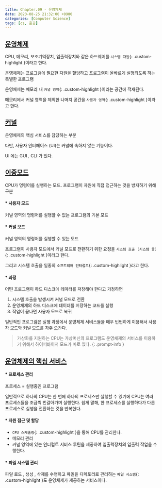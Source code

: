 ```yaml
---
title: Chapter.09 - 운영체제
date: 2023-08-25 21:32:00 +0900
categories: [Computer Science]
tags: [cs, 혼공]
---
```


## **<u>운영체제</u>**

CPU, 메모리, 보조기억장치, 입출력장치와 같은 하드웨어를 `시스템 자원`{: .custom-highlight }이라고 한다.

운영체제는 프로그램에 필요한 자원을 할당하고 프로그램이 올바르게 실행되도록 하는 특별한 프로그램

운영체제는 메모리 내 `커널 영역`{: .custom-highlight }이라는 공간에 적재된다.

메모리에서 커널 영역을 제외한 나머지 공간을 `사용자 영역`{: .custom-highlight }이라고 한다.

## **<u>커널</u>**

운영체제의 핵심 서비스를 담당하는 부분

다만, 사용자 인터페이스 (UI)는 커널에 속하지 않는 기능이다.

UI 에는 GUI , CLI 가 있다.

## **<u>이중모드</u>**

CPU가 명령어를 실행하는 모드. 프로그램이 자원에 직접 접근하는 것을 방지하기 위해 구분

#### **\* 사용자 모드**

커널 영역의 명령어를 실행할 수 없는 프로그램의 기본 모드

#### **\* 커널 모드**

커널 영역의 명령어를 실행할 수 있는 모드

프로그램이 사용자 모드에서 커널 모드로 전환하기 위한 요청을 `시스템 호출 (시스템 콜)`{: .custom-highlight }이라고 한다.

그리고 시스템 호출을 일종의 `소프트웨어 인터럽트`{: .custom-highlight }라고 한다.

#### **\* 과정**

어떤 프로그램이 하드 디스크에 데이터를 저장해야 한다고 가정하면

1. 시스템 호출을 발생시켜 커널 모드로 전환
2. 운영체제의 하드 디스크에 데이터를 저장하는 코드를 실행
3. 작업이 끝나면 사용자 모드로 복귀

일반적인 프로그램은 실행 과정에서 운영체제 서비스들을 매우 빈번하게 이용해서 사용자 모드와 커널 모드를 자주 오간다.

> 가상화를 지원하는 CPU는 가상머신의 프로그램도 운영체제의 서비스를 이용하기 위해서 하이퍼바이저 모드가 따로 있다.
{: .prompt-info }

## **<u>운영체제의 핵심 서비스</u>**

#### **\* 프로세스 관리**

프로세스 = 실행중인 프로그램

일반적으로 하나의 CPU는 한 번에 하나의 프로세스만 실행할 수 있기에 CPU는 여러 프로세스들을 조금씩 번갈아가며 실행한다. 쉽게 말해, 한 프로세스를 실행하다가 다른 프로세스로 실행을 전환하는 것을 반복한다.

#### **\* 자원 접근 및 할당**

- `CPU 스케줄링`{: .custom-highlight }을 통해 CPU를 관리한다.
- 메모리 관리
- 커널 영역에 있는 인터럽트 서비스 루틴을 제공하여 입출력장치의 입출력 작업을 수행한다.

#### **\* 파일 시스템 관리**

파일 로드 , 생성 , 삭제를 수행하고 파일을 디렉토리로 관리하는 `파일 시스템`{: .custom-highlight }도 운영체제가 제공하는 서비스이다.
